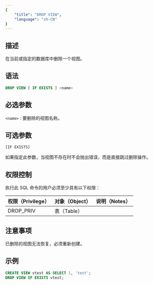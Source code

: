 ```yaml
---
{
    "title": "DROP VIEW",
    "language": "zh-CN"
}
---
```


## 描述

在当前或指定的数据库中删除一个视图。

## 语法

```sql
DROP VIEW [ IF EXISTS ] <name>
```

## 必选参数

`<name>`  : 要删除的视图名称。

## 可选参数

`[IF EXISTS]`

如果指定此参数，当视图不存在时不会抛出错误，而是直接跳过删除操作。

## 权限控制

执行此 SQL 命令的用户必须至少具有以下权限：

| 权限（Privilege） | 对象（Object） | 说明（Notes） |
| :---------------- | :------------- | :------------ |
| DROP_PRIV         | 表（Table）    |               |

## 注意事项

已删除的视图无法恢复，必须重新创建。

## 示例

```sql
CREATE VIEW vtest AS SELECT 1, 'test';
DROP VIEW IF EXISTS vtest;
```

